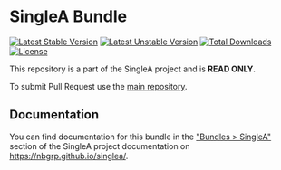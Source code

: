 # SingleA Bundle

[![Latest Stable Version](http://poser.pugx.org/nbgrp/singlea-bundle/v)](https://packagist.org/packages/nbgrp/singlea-bundle)
[![Latest Unstable Version](http://poser.pugx.org/nbgrp/singlea-bundle/v/unstable)](https://packagist.org/packages/nbgrp/singlea-bundle)
[![Total Downloads](http://poser.pugx.org/nbgrp/singlea-bundle/downloads)](https://packagist.org/packages/nbgrp/singlea-bundle)
[![License](http://poser.pugx.org/nbgrp/singlea-bundle/license)](https://packagist.org/packages/nbgrp/singlea-bundle)

This repository is a part of the SingleA project and is **READ ONLY**.

To submit Pull Request use the [main repository](https://github.com/nbgrp/singlea).

## Documentation

You can find documentation for this bundle in
the ["Bundles > SingleA"](https://nbgrp.github.io/singlea/bundles/singlea/) section of the SingleA
project documentation on https://nbgrp.github.io/singlea/.

